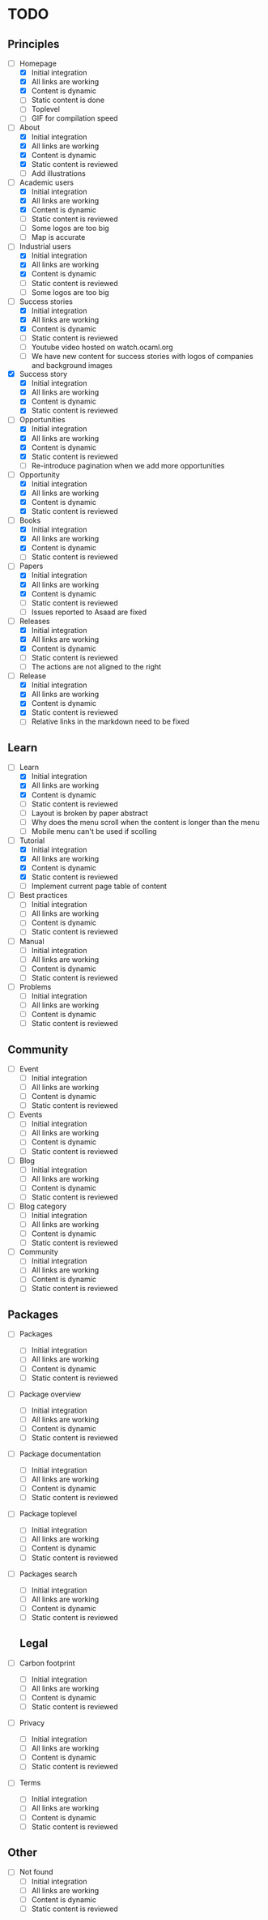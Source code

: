 # TODO

## Principles

- [ ] Homepage
  - [X] Initial integration
  - [X] All links are working
  - [X] Content is dynamic
  - [ ] Static content is done
  - [ ] Toplevel
  - [ ] GIF for compilation speed

- [ ] About
  - [X] Initial integration
  - [X] All links are working
  - [X] Content is dynamic
  - [X] Static content is reviewed
  - [ ] Add illustrations

- [ ] Academic users
  - [X] Initial integration
  - [X] All links are working
  - [X] Content is dynamic
  - [ ] Static content is reviewed
  - [ ] Some logos are too big
  - [ ] Map is accurate

- [ ] Industrial users
  - [X] Initial integration
  - [X] All links are working
  - [X] Content is dynamic
  - [ ] Static content is reviewed
  - [ ] Some logos are too big

- [ ] Success stories
  - [X] Initial integration
  - [X] All links are working
  - [X] Content is dynamic
  - [ ] Static content is reviewed
  - [ ] Youtube video hosted on watch.ocaml.org
  - [ ] We have new content for success stories with logos of companies and background images

- [X] Success story
  - [X] Initial integration
  - [X] All links are working
  - [X] Content is dynamic
  - [X] Static content is reviewed

- [ ] Opportunities
  - [X] Initial integration
  - [X] All links are working
  - [X] Content is dynamic
  - [X] Static content is reviewed
  - [ ] Re-introduce pagination when we add more opportunities

- [ ] Opportunity
  - [X] Initial integration
  - [X] All links are working
  - [X] Content is dynamic
  - [X] Static content is reviewed

- [ ] Books
  - [X] Initial integration
  - [X] All links are working
  - [X] Content is dynamic
  - [ ] Static content is reviewed

- [ ] Papers
  - [X] Initial integration
  - [X] All links are working
  - [X] Content is dynamic
  - [ ] Static content is reviewed
  - [ ] Issues reported to Asaad are fixed

- [ ] Releases
  - [X] Initial integration
  - [X] All links are working
  - [X] Content is dynamic
  - [ ] Static content is reviewed
  - [ ] The actions are not aligned to the right

- [ ] Release
  - [X] Initial integration
  - [X] All links are working
  - [X] Content is dynamic
  - [X] Static content is reviewed
  - [ ] Relative links in the markdown need to be fixed

## Learn

- [ ] Learn
  - [X] Initial integration
  - [X] All links are working
  - [X] Content is dynamic
  - [ ] Static content is reviewed
  - [ ] Layout is broken by paper abstract
  - [ ] Why does the menu scroll when the content is longer than the menu
  - [ ] Mobile menu can't be used if scolling

- [ ] Tutorial
  - [X] Initial integration
  - [X] All links are working
  - [X] Content is dynamic
  - [X] Static content is reviewed
  - [ ] Implement current page table of content

- [ ] Best practices
  - [ ] Initial integration
  - [ ] All links are working
  - [ ] Content is dynamic
  - [ ] Static content is reviewed

- [ ] Manual
  - [ ] Initial integration
  - [ ] All links are working
  - [ ] Content is dynamic
  - [ ] Static content is reviewed

- [ ] Problems
  - [ ] Initial integration
  - [ ] All links are working
  - [ ] Content is dynamic
  - [ ] Static content is reviewed

## Community

- [ ] Event
  - [ ] Initial integration
  - [ ] All links are working
  - [ ] Content is dynamic
  - [ ] Static content is reviewed

- [ ] Events
  - [ ] Initial integration
  - [ ] All links are working
  - [ ] Content is dynamic
  - [ ] Static content is reviewed

- [ ] Blog
  - [ ] Initial integration
  - [ ] All links are working
  - [ ] Content is dynamic
  - [ ] Static content is reviewed

- [ ] Blog category
  - [ ] Initial integration
  - [ ] All links are working
  - [ ] Content is dynamic
  - [ ] Static content is reviewed

- [ ] Community
  - [ ] Initial integration
  - [ ] All links are working
  - [ ] Content is dynamic
  - [ ] Static content is reviewed

## Packages

- [ ] Packages
  - [ ] Initial integration
  - [ ] All links are working
  - [ ] Content is dynamic
  - [ ] Static content is reviewed

- [ ] Package overview
  - [ ] Initial integration
  - [ ] All links are working
  - [ ] Content is dynamic
  - [ ] Static content is reviewed

- [ ] Package documentation
  - [ ] Initial integration
  - [ ] All links are working
  - [ ] Content is dynamic
  - [ ] Static content is reviewed

- [ ] Package toplevel
  - [ ] Initial integration
  - [ ] All links are working
  - [ ] Content is dynamic
  - [ ] Static content is reviewed

- [ ] Packages search
  - [ ] Initial integration
  - [ ] All links are working
  - [ ] Content is dynamic
  - [ ] Static content is reviewed

  ## Legal

- [ ] Carbon footprint
  - [ ] Initial integration
  - [ ] All links are working
  - [ ] Content is dynamic
  - [ ] Static content is reviewed

- [ ] Privacy
  - [ ] Initial integration
  - [ ] All links are working
  - [ ] Content is dynamic
  - [ ] Static content is reviewed

- [ ] Terms
  - [ ] Initial integration
  - [ ] All links are working
  - [ ] Content is dynamic
  - [ ] Static content is reviewed

## Other

- [ ] Not found
  - [ ] Initial integration
  - [ ] All links are working
  - [ ] Content is dynamic
  - [ ] Static content is reviewed
